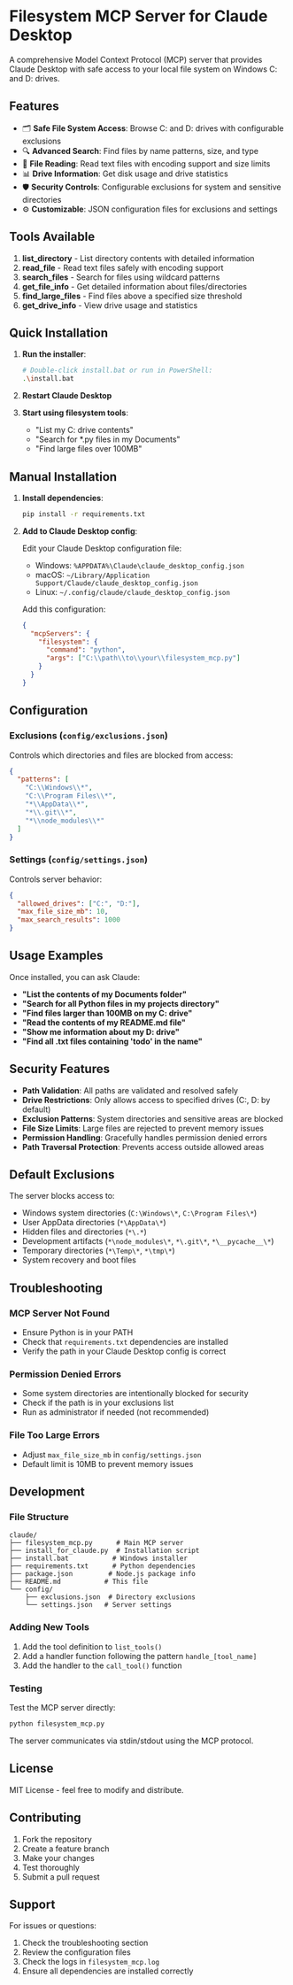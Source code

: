 # Filesystem MCP Server for Claude Desktop

A comprehensive Model Context Protocol (MCP) server that provides Claude Desktop with safe access to your local file system on Windows C: and D: drives.

## Features

- 🗂️ **Safe File System Access**: Browse C: and D: drives with configurable exclusions
- 🔍 **Advanced Search**: Find files by name patterns, size, and type
- 📖 **File Reading**: Read text files with encoding support and size limits
- 📊 **Drive Information**: Get disk usage and drive statistics
- 🛡️ **Security Controls**: Configurable exclusions for system and sensitive directories
- ⚙️ **Customizable**: JSON configuration files for exclusions and settings

## Tools Available

1. **list_directory** - List directory contents with detailed information
2. **read_file** - Read text files safely with encoding support
3. **search_files** - Search for files using wildcard patterns
4. **get_file_info** - Get detailed information about files/directories
5. **find_large_files** - Find files above a specified size threshold
6. **get_drive_info** - View drive usage and statistics

## Quick Installation

1. **Run the installer**:
   ```bash
   # Double-click install.bat or run in PowerShell:
   .\install.bat
   ```

2. **Restart Claude Desktop**

3. **Start using filesystem tools**:
   - "List my C: drive contents"
   - "Search for *.py files in my Documents"
   - "Find large files over 100MB"

## Manual Installation

1. **Install dependencies**:
   ```bash
   pip install -r requirements.txt
   ```

2. **Add to Claude Desktop config**:
   
   Edit your Claude Desktop configuration file:
   - Windows: `%APPDATA%\Claude\claude_desktop_config.json`
   - macOS: `~/Library/Application Support/Claude/claude_desktop_config.json`
   - Linux: `~/.config/claude/claude_desktop_config.json`

   Add this configuration:
   ```json
   {
     "mcpServers": {
       "filesystem": {
         "command": "python",
         "args": ["C:\\path\\to\\your\\filesystem_mcp.py"]
       }
     }
   }
   ```

## Configuration

### Exclusions (`config/exclusions.json`)

Controls which directories and files are blocked from access:

```json
{
  "patterns": [
    "C:\\Windows\\*",
    "C:\\Program Files\\*",
    "*\\AppData\\*",
    "*\\.git\\*",
    "*\\node_modules\\*"
  ]
}
```

### Settings (`config/settings.json`)

Controls server behavior:

```json
{
  "allowed_drives": ["C:", "D:"],
  "max_file_size_mb": 10,
  "max_search_results": 1000
}
```

## Usage Examples

Once installed, you can ask Claude:

- **"List the contents of my Documents folder"**
- **"Search for all Python files in my projects directory"**
- **"Find files larger than 100MB on my C: drive"**
- **"Read the contents of my README.md file"**
- **"Show me information about my D: drive"**
- **"Find all .txt files containing 'todo' in the name"**

## Security Features

- **Path Validation**: All paths are validated and resolved safely
- **Drive Restrictions**: Only allows access to specified drives (C:, D: by default)
- **Exclusion Patterns**: System directories and sensitive areas are blocked
- **File Size Limits**: Large files are rejected to prevent memory issues
- **Permission Handling**: Gracefully handles permission denied errors
- **Path Traversal Protection**: Prevents access outside allowed areas

## Default Exclusions

The server blocks access to:
- Windows system directories (`C:\Windows\*`, `C:\Program Files\*`)
- User AppData directories (`*\AppData\*`)
- Hidden files and directories (`*\.*`)
- Development artifacts (`*\node_modules\*`, `*\.git\*`, `*\__pycache__\*`)
- Temporary directories (`*\Temp\*`, `*\tmp\*`)
- System recovery and boot files

## Troubleshooting

### MCP Server Not Found
- Ensure Python is in your PATH
- Check that `requirements.txt` dependencies are installed
- Verify the path in your Claude Desktop config is correct

### Permission Denied Errors
- Some system directories are intentionally blocked for security
- Check if the path is in your exclusions list
- Run as administrator if needed (not recommended)

### File Too Large Errors
- Adjust `max_file_size_mb` in `config/settings.json`
- Default limit is 10MB to prevent memory issues

## Development

### File Structure
```
claude/
├── filesystem_mcp.py      # Main MCP server
├── install_for_claude.py  # Installation script
├── install.bat           # Windows installer
├── requirements.txt      # Python dependencies
├── package.json         # Node.js package info
├── README.md           # This file
└── config/
    ├── exclusions.json  # Directory exclusions
    └── settings.json   # Server settings
```

### Adding New Tools

1. Add the tool definition to `list_tools()`
2. Add a handler function following the pattern `handle_[tool_name]`
3. Add the handler to the `call_tool()` function

### Testing

Test the MCP server directly:
```bash
python filesystem_mcp.py
```

The server communicates via stdin/stdout using the MCP protocol.

## License

MIT License - feel free to modify and distribute.

## Contributing

1. Fork the repository
2. Create a feature branch
3. Make your changes
4. Test thoroughly
5. Submit a pull request

## Support

For issues or questions:
1. Check the troubleshooting section
2. Review the configuration files
3. Check the logs in `filesystem_mcp.log`
4. Ensure all dependencies are installed correctly
